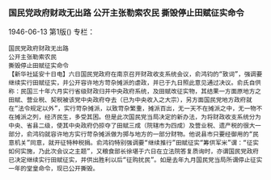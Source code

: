 ### 国民党政府财政无出路  公开主张勒索农民  撕毁停止田赋征实命令

1946-06-13
第1版()
专栏：

    国民党政府财政无出路
    公开主张勒索农民
    撕毁停止田赋征实命令
    【新华社延安十日电】六日国民党政府在南京召开财政收支系统会议，俞鸿钧的“致词”，强调要继续实行田赋征实，并公开容许地方苛杂摊派的虐政，并已于九日照此意见通过决议。俞氏自供称：民国三十年六月实行省级财政归并中央政府系统，及田赋改征实物，其结果一方面原地方之田赋、营业税、契税被该党中央政府夺去（已为中央收入之大宗），另方面国民党地方政府就在“法令规定以外”，实行苛杂摊派，以致苛杂繁重，摊派百出，无一天不在摊派之中，无一物不在摊派之列，经济民生，多受其困。但是此次国民党当局决定的新办法，为将财政收支系统分为中央、省县二级，使其中央政府仍掠夺了田赋三成（院辖市为四成）及营业税、遗产税的很大一部分，俞鸿钧就容许地方实行苛杂摊派做为掷与地方的一部分财物。他说县市只要经御用的“民意机关”同意，就开征特种税捐。俞鸿钧特别强调要“继续推行”田赋征实“筹供军米”谓：“征实如何实施，乃此次会议之主题”，又粮食部长徐堪于六日在立法院答复质询时，亦谓国民党政府已决定继续实行田赋征实，并供出胜利以后“征购扰民”。如是去年九月国民党当局所谓停止征实一年的堂皇命令，现已公开撕毁。
